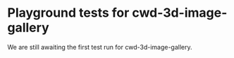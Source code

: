 # Playground tests for cwd-3d-image-gallery
We are still awaiting the first test run for cwd-3d-image-gallery.
